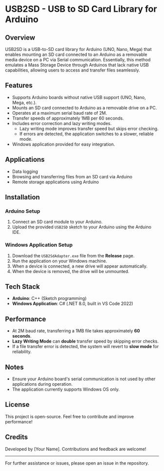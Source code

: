 # USB2SD - USB to SD Card Library for Arduino

## Overview
USB2SD is a USB-to-SD card library for Arduino (UNO, Nano, Mega) that enables mounting an SD card connected to an Arduino as a removable media device on a PC via Serial communication. Essentially, this method emulates a Mass Storage Device through Arduinos that lack native USB capabilities, allowing users to access and transfer files seamlessly.

## Features
- Supports Arduino boards without native USB support (UNO, Nano, Mega, etc.).
- Mounts an SD card connected to Arduino as a removable drive on a PC.
- Operates at a maximum serial baud rate of 2M.
- Transfer speeds of approximately 1MB per 60 seconds.
- Includes error correction and lazy writing modes.
  - Lazy writing mode improves transfer speed but skips error checking.
  - If errors are detected, the application switches to a slower, reliable mode.
- Windows application provided for easy integration.

## Applications
- Data logging
- Browsing and transferring files from an SD card via Arduino
- Remote storage applications using Arduino

## Installation
### Arduino Setup
1. Connect an SD card module to your Arduino.
2. Upload the provided `USB2SD` sketch to your Arduino using the Arduino IDE.

### Windows Application Setup
1. Download the `USB2SdAdapter.exe` file from the **Release** page.
2. Run the application on your Windows machine.
3. When a device is connected, a new drive will appear automatically.
4. When the device is removed, the drive will be unmounted.

## Tech Stack
- **Arduino**: C++ (Sketch programming)
- **Windows Application**: C# (.NET 8.0, built in VS Code 2022)

## Performance
- At 2M baud rate, transferring a 1MB file takes approximately **60 seconds**.
- **Lazy Writing Mode** can **double** transfer speed by skipping error checks.
- If a file transfer error is detected, the system will revert to **slow mode** for reliability.

## Notes
- Ensure your Arduino board's serial communication is not used by other applications during operation.
- The application currently supports Windows OS only.

## License
This project is open-source. Feel free to contribute and improve performance!

## Credits
Developed by [Your Name]. Contributions and feedback are welcome!

---
For further assistance or issues, please open an issue in the repository.

